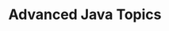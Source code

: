 ---
id: advanced-java-topics
title: Advanced Java Topics
sidebar_label: Advanced Java Topics
sidebar_position: 1
tags: [java, advanced-java-topics]
description: In this tutorial, you will learn about advanced Java topics such as Java Generics, Java Reflection, Java Annotations, Java Multithreading, Java Serialization, and Java Networking.
---